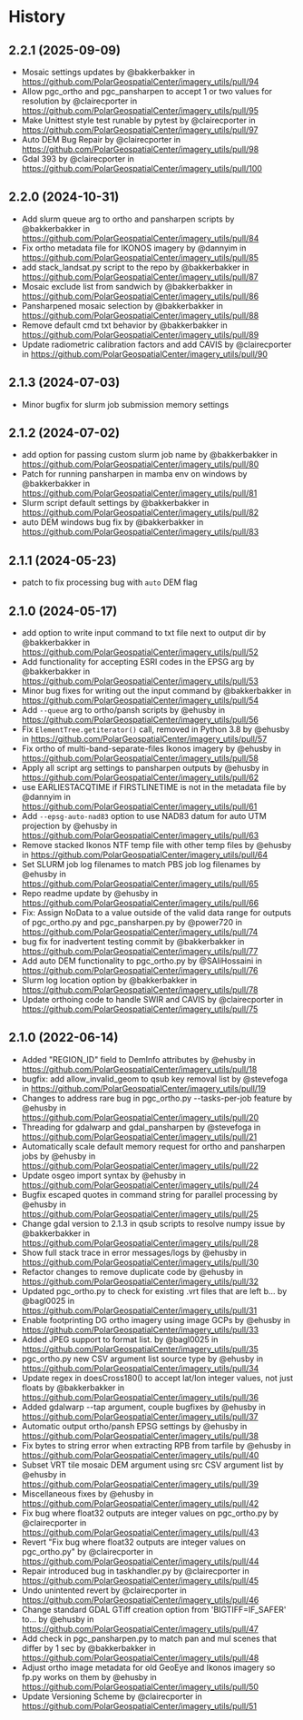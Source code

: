 History
=======

2.2.1 (2025-09-09)
------------------
* Mosaic settings updates by @bakkerbakker in https://github.com/PolarGeospatialCenter/imagery_utils/pull/94
* Allow pgc_ortho and pgc_pansharpen to accept 1 or two values for resolution by @clairecporter in https://github.com/PolarGeospatialCenter/imagery_utils/pull/95
* Make Unittest style test runable by pytest by @clairecporter in https://github.com/PolarGeospatialCenter/imagery_utils/pull/97
* Auto DEM Bug Repair by @clairecporter in https://github.com/PolarGeospatialCenter/imagery_utils/pull/98
* Gdal 393 by @clairecporter in https://github.com/PolarGeospatialCenter/imagery_utils/pull/100

2.2.0 (2024-10-31)
------------------

* Add slurm queue arg to ortho and pansharpen scripts by @bakkerbakker in https://github.com/PolarGeospatialCenter/imagery_utils/pull/84
* Fix ortho metadata file for IKONOS imagery by @dannyim in https://github.com/PolarGeospatialCenter/imagery_utils/pull/85
* add stack_landsat.py script to the repo by @bakkerbakker in https://github.com/PolarGeospatialCenter/imagery_utils/pull/87
* Mosaic exclude list from sandwich by @bakkerbakker in https://github.com/PolarGeospatialCenter/imagery_utils/pull/86
* Pansharpened mosaic selection by @bakkerbakker in https://github.com/PolarGeospatialCenter/imagery_utils/pull/88
* Remove default cmd txt behavior  by @bakkerbakker in https://github.com/PolarGeospatialCenter/imagery_utils/pull/89
* Update radiometric calibration factors and add CAVIS by @clairecporter in https://github.com/PolarGeospatialCenter/imagery_utils/pull/90

2.1.3 (2024-07-03)
------------------

* Minor bugfix for slurm job submission memory settings

2.1.2 (2024-07-02)
------------------

* add option for passing custom slurm job name by @bakkerbakker in https://github.com/PolarGeospatialCenter/imagery_utils/pull/80
* Patch for running pansharpen in mamba env on windows by @bakkerbakker in https://github.com/PolarGeospatialCenter/imagery_utils/pull/81
* Slurm script default settings by @bakkerbakker in https://github.com/PolarGeospatialCenter/imagery_utils/pull/82
* auto DEM windows bug fix by @bakkerbakker in https://github.com/PolarGeospatialCenter/imagery_utils/pull/83

2.1.1 (2024-05-23)
------------------

* patch to fix processing bug with `auto` DEM flag

2.1.0 (2024-05-17)
------------------

* add option to write input command to txt file next to output dir by @bakkerbakker in https://github.com/PolarGeospatialCenter/imagery_utils/pull/52
* Add functionality for accepting ESRI codes in the EPSG arg by @bakkerbakker in https://github.com/PolarGeospatialCenter/imagery_utils/pull/53
* Minor bug fixes for writing out the input command by @bakkerbakker in https://github.com/PolarGeospatialCenter/imagery_utils/pull/54
* Add `--queue` arg to ortho/pansh scripts by @ehusby in https://github.com/PolarGeospatialCenter/imagery_utils/pull/56
* Fix `ElementTree.getiterator()` call, removed in Python 3.8 by @ehusby in https://github.com/PolarGeospatialCenter/imagery_utils/pull/57
* Fix ortho of multi-band-separate-files Ikonos imagery by @ehusby in https://github.com/PolarGeospatialCenter/imagery_utils/pull/58
* Apply all script arg settings to pansharpen outputs by @ehusby in https://github.com/PolarGeospatialCenter/imagery_utils/pull/62
* use EARLIESTACQTIME if FIRSTLINETIME is not in the metadata file by @dannyim in https://github.com/PolarGeospatialCenter/imagery_utils/pull/61
* Add `--epsg-auto-nad83` option to use NAD83 datum for auto UTM projection by @ehusby in https://github.com/PolarGeospatialCenter/imagery_utils/pull/63
* Remove stacked Ikonos NTF temp file with other temp files by @ehusby in https://github.com/PolarGeospatialCenter/imagery_utils/pull/64
* Set SLURM job log filenames to match PBS job log filenames by @ehusby in https://github.com/PolarGeospatialCenter/imagery_utils/pull/65
* Repo readme update by @ehusby in https://github.com/PolarGeospatialCenter/imagery_utils/pull/66
* Fix: Assign NoData to a value outside of the valid data range for outputs of pgc_ortho.py and pgc_pansharpen.py by @power720 in https://github.com/PolarGeospatialCenter/imagery_utils/pull/74
* bug fix for inadvertent testing commit by @bakkerbakker in https://github.com/PolarGeospatialCenter/imagery_utils/pull/77
* Add auto DEM functionality to pgc_ortho.py by @SAliHossaini in https://github.com/PolarGeospatialCenter/imagery_utils/pull/76
* Slurm log location option by @bakkerbakker in https://github.com/PolarGeospatialCenter/imagery_utils/pull/78
* Update orthoing code to handle SWIR and CAVIS by @clairecporter in https://github.com/PolarGeospatialCenter/imagery_utils/pull/75

2.1.0 (2022-06-14)
------------------

* Added "REGION_ID" field to DemInfo attributes by @ehusby in https://github.com/PolarGeospatialCenter/imagery_utils/pull/18
* bugfix: add allow_invalid_geom to qsub key removal list by @stevefoga in https://github.com/PolarGeospatialCenter/imagery_utils/pull/19
* Changes to address rare bug in pgc_ortho.py --tasks-per-job feature by @ehusby in https://github.com/PolarGeospatialCenter/imagery_utils/pull/20
* Threading for gdalwarp and gdal_pansharpen by @stevefoga in https://github.com/PolarGeospatialCenter/imagery_utils/pull/21
* Automatically scale default memory request for ortho and pansharpen jobs by @ehusby in https://github.com/PolarGeospatialCenter/imagery_utils/pull/22
* Update osgeo import syntax by @ehusby in https://github.com/PolarGeospatialCenter/imagery_utils/pull/24
* Bugfix escaped quotes in command string for parallel processing by @ehusby in https://github.com/PolarGeospatialCenter/imagery_utils/pull/25
* Change gdal version to 2.1.3 in qsub scripts to resolve numpy issue by @bakkerbakker in https://github.com/PolarGeospatialCenter/imagery_utils/pull/28
* Show full stack trace in error messages/logs by @ehusby in https://github.com/PolarGeospatialCenter/imagery_utils/pull/30
* Refactor changes to remove duplicate code by @ehusby in https://github.com/PolarGeospatialCenter/imagery_utils/pull/32
* Updated pgc_ortho.py to check for existing .vrt files that are left b… by @bagl0025 in https://github.com/PolarGeospatialCenter/imagery_utils/pull/31
* Enable footprinting DG ortho imagery using image GCPs by @ehusby in https://github.com/PolarGeospatialCenter/imagery_utils/pull/33
* Added JPEG support to format list.  by @bagl0025 in https://github.com/PolarGeospatialCenter/imagery_utils/pull/35
* pgc_ortho.py new CSV argument list source type by @ehusby in https://github.com/PolarGeospatialCenter/imagery_utils/pull/34
* Update regex in doesCross180() to accept lat/lon integer values, not just floats by @bakkerbakker in https://github.com/PolarGeospatialCenter/imagery_utils/pull/36
* Added gdalwarp --tap argument, couple bugfixes by @ehusby in https://github.com/PolarGeospatialCenter/imagery_utils/pull/37
* Automatic output ortho/pansh EPSG settings by @ehusby in https://github.com/PolarGeospatialCenter/imagery_utils/pull/38
* Fix bytes to string error when extracting RPB from tarfile by @ehusby in https://github.com/PolarGeospatialCenter/imagery_utils/pull/40
* Subset VRT tile mosaic DEM argument using src CSV argument list by @ehusby in https://github.com/PolarGeospatialCenter/imagery_utils/pull/39
* Miscellaneous fixes by @ehusby in https://github.com/PolarGeospatialCenter/imagery_utils/pull/42
* Fix bug where float32 outputs are integer values on pgc_ortho.py by @clairecporter in https://github.com/PolarGeospatialCenter/imagery_utils/pull/43
* Revert "Fix bug where float32 outputs are integer values on pgc_ortho.py" by @clairecporter in https://github.com/PolarGeospatialCenter/imagery_utils/pull/44
* Repair introduced bug in taskhandler.py by @clairecporter in https://github.com/PolarGeospatialCenter/imagery_utils/pull/45
* Undo unintented revert by @clairecporter in https://github.com/PolarGeospatialCenter/imagery_utils/pull/46
* Change standard GDAL GTiff creation option from 'BIGTIFF=IF_SAFER' to… by @ehusby in https://github.com/PolarGeospatialCenter/imagery_utils/pull/47
* Add check in pgc_pansharpen.py to match pan and mul scenes that differ by 1 sec by @bakkerbakker in https://github.com/PolarGeospatialCenter/imagery_utils/pull/48
* Adjust ortho image metadata for old GeoEye and Ikonos imagery so fp.py works on them by @ehusby in https://github.com/PolarGeospatialCenter/imagery_utils/pull/50
* Update Versioning Scheme by @clairecporter in https://github.com/PolarGeospatialCenter/imagery_utils/pull/51
